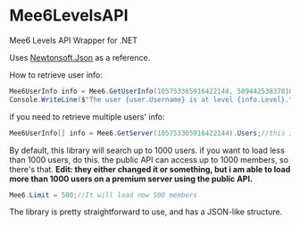 # Mee6LevelsAPI
Mee6 Levels API Wrapper for .NET

Uses [Newtonsoft.Json](https://www.newtonsoft.com/json) as a reference.

How to retrieve user info:
```C#
Mee6UserInfo info = Mee6.GetUserInfo(105753365916422144, 509442538378100736);//these are guild ID and user ID. change them
Console.WriteLine($"The user {user.Username} is at level {info.Level}.");
```

if you need to retrieve multiple users' info:
```C#
Mee6UserInfo[] info = Mee6.GetServer(105753365916422144).Users;//this is guild ID
```
By default, this library will search up to 1000 users. if you want to load less than 1000 users, do this. the public API can access up to 1000 members, so there's that.
**Edit: they either changed it or something, but i am able to load more than 1000 users on a premium server using the public API.**

```C#
Mee6.Limit = 500;//It will load now 500 members
```

The library is pretty straightforward to use, and has a JSON-like structure.
